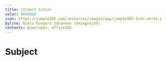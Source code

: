 ```yaml
---
title: (Insert title)
color: #000000
icon: https://jumpto365.com/resources/images/app/jumpto365-Icon-white.png
byline: Niels Gregers Johansen (@niegrejoh)
contexts: powerapps, office365
---
```


# Subject
